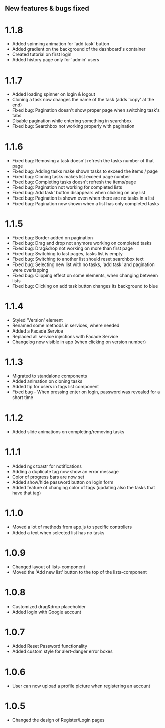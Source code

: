 
## New features & bugs fixed

# 1.1.8

- Added spinning animation for 'add task' button
- Added gradient on the background of the dashboard's container
- Created tutorial on first login
- Added history page only for 'admin' users

# 1.1.7

- Added loading spinner on login & logout
- Cloning a task now changes the name of the task (adds 'copy' at the end)
- Fixed bug: Pagination doesn't show proper page when switching task's tabs
- Disable pagination while entering something in searchbox
- Fixed bug: Searchbox not working properly with pagination
  
# 1.1.6

- Fixed bug: Removing a task doesn't refresh the tasks number of that page
- Fixed bug: Adding tasks make shown tasks to exceed the items / page
- Fixed bug: Cloning tasks makes list exceed page number
- Fixed bug: Completing tasks doesn't refresh the items/page
- Fixed bug: Pagination not working for completed lists
- Fixed bug: Add task' button disappears when clicking on any list
- Fixed bug: Pagination is shown even when there are no tasks in a list
- Fixed bug: Pagination now shown when a list has only completed tasks

# 1.1.5

- Fixed bug: Border added on pagination
- Fixed bug: Drag and drop not anymore working on completed tasks
- Fixed bug: Drag&drop not working on more than first page
- Fixed bug: Switching to last pages, tasks list is empty
- Fixed bug: Switching to another list should reset searchbox text
- Fixed bug: Selecting new list with no tasks, 'add task' and pagination were overlapping
- Fixed bug: Clipping effect on some elements, when changing between lists
- Fixed bug: Clicking on add task button changes its background to blue
  
# 1.1.4

- Styled 'Version' element
- Renamed some methods in services, where needed
- Added a Facade Service 
- Replaced all service injections with Facade Service
- Changelog now visible in app (when clicking on version number)

# 1.1.3

- Migrated to standalone components
- Added animation on cloning tasks
- Added tip for users in tags list component
- Fixed bug - When pressing enter on login, password was revealed
for a short time

# 1.1.2

- Added slide animations on completing/removing tasks

# 1.1.1
 
 - Added ngx toastr for notifications
 - Adding a duplicate tag now show an error message
 - Color of progress bars are now set
 - Added show/hide password button on login form
 - Added feature of changing color of tags (updating also the tasks that have that tag) 

# 1.1.0

- Moved a lot of methods from app.js to specific controllers
- Added a text when selected list has no tasks
  
# 1.0.9

- Changed layout of lists-component
- Moved the 'Add new list' button to the top of the lists-component

# 1.0.8

- Customized drag&drop placeholder
- Added login with Google account

# 1.0.7

- Added Reset Password functionality
- Added custom style for alert-danger error boxes

# 1.0.6

- User can now upload a profile picture when registering an account


# 1.0.5

- Changed the design of Register/Login pages
